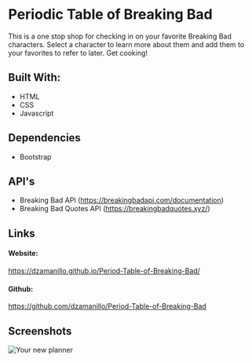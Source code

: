 # Periodic Table of Breaking Bad

This is a one stop shop for checking in on your favorite Breaking Bad characters. Select a character to learn more about them and add them to your favorites to refer to later. Get cooking!

## Built With:

- HTML
- CSS
- Javascript

## Dependencies

- Bootstrap

## API's

- Breaking Bad API (https://breakingbadapi.com/documentation)
- Breaking Bad Quotes API (https://breakingbadquotes.xyz/)

## Links

#### Website:

https://dzamanillo.github.io/Period-Table-of-Breaking-Bad/

#### Github:

https://github.com/dzamanillo/Period-Table-of-Breaking-Bad

## Screenshots

![Your new planner](assets/imgs/screenShot.png)
